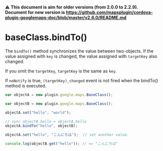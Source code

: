 :warning: **This document is aim for older versions (from 2.0.0 to 2.2.9).
Document for new version is https://github.com/mapsplugin/cordova-plugin-googlemaps-doc/blob/master/v2.6.0/README.md**

# baseClass.bindTo()

The `bindTo()` method synchronizes the value between two-objects.
If the value assigned with `key` is changed, the value assigned with `targetKey` also changed.

If you omit the `targetKey`, `targetKey` is the same as `key`.

If `noNotify` is true, `(targetKey)_changed` event is not fired when the bindTo() method is executed.

```js
var objectA = new plugin.google.maps.BaseClass();

var objectB = new plugin.google.maps.BaseClass();

objectA.set("hello", "world");

// sync objectB.hello = objectA.hello
objectA.bindTo("hello", objectB);

objectA.set("hello", "こんにちは");  // set another value.

console.log(objectB.get("hello")); // == "こんにちは"
```
